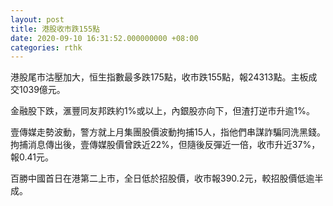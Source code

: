 ```yaml
---
layout: post
title: 港股收市跌155點
date: 2020-09-10 16:31:52.000000000 +08:00
categories: rthk
---
```


港股尾市沽壓加大，恒生指數最多跌175點，收市跌155點，報24313點。主板成交1039億元。

金融股下跌，滙豐同友邦跌約1%或以上，內銀股亦向下，但渣打逆市升逾1%。

壹傳媒走勢波動，警方就上月集團股價波動拘捕15人，指他們串謀詐騙同洗黑錢。拘捕消息傳出後，壹傳媒股價曾跌近22%，但隨後反彈近一倍，收市升近37%，報0.41元。

百勝中國首日在港第二上市，全日低於招股價，收市報390.2元，較招股價低逾半成。
